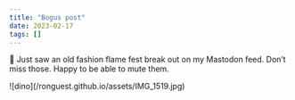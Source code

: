 ```yaml
---
title: "Bogus post"
date: 2023-02-17
tags: []
---
```

<p>🙉 Just saw an old fashion flame fest break out on my Mastodon feed. Don’t miss those. Happy to be able to mute them.</p>
![dino](/ronguest.github.io/assets/IMG_1519.jpg)
